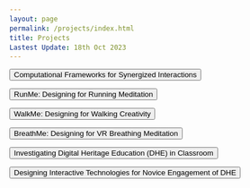 ```yaml
---
layout: page
permalink: /projects/index.html
title: Projects
Lastest Update: 18th Oct 2023
---
```


<!-- Current Project: Approaching Rhythm towards Synergized Interactions. (2021-2024) -->
<button id="toggle-btn1">Computational Frameworks for Synergized Interactions</button>

<div id="content1" style="display: none;">
  <p>Coming soon...</p>
</div>

<!-- Current Project: RunMe: Designing for Running Meditation -->
<button id="toggle-btn2">RunMe: Designing for Running Meditation</button>

<div id="content2" style="display: none;">
  <p>Coming soon...</p>
</div>

<!-- Current Project: WalkMe: Designing for Walking Creativity -->
<button id="toggle-btn3">WalkMe: Designing for Walking Creativity</button>

<div id="content3" style="display: none;">
  <p>Coming soon...</p>
</div>

<!-- Current Project: BreathMe: Designing for VR Breathing Meditation -->
<button id="toggle-btn4">BreathMe: Designing for VR Breathing Meditation</button>

<div id="content4" style="display: none;">
  <p>Coming soon...</p>
</div>

<!-- Previous Project: HCI Design for Digital Heritage Education. (2016-2020) -->
<button id="toggle-btn5">Investigating Digital Heritage Education (DHE) in Classroom</button>

<div id="content5" style="display: none;">
  <p>In the DHE classroom, students use digital tools to assist in understanding intangible cultural heritage (ICH), which comprises intricate knowledge. However, students may still encounter obstacles when trying to produce creative designs. To address this issue, we propose a framework that adopts a human-engaged computing perspective to enhance the understanding and design of ICH through phased synergized engagement between engaged students and engaging digital tools. To validate the effectiveness of the proposed framework, we designed, implemented, and tracked Cantonese Porcelain (CP) Creative Design courses over five years.<br><img src="/images/dhe.jpg"></p>
</div>

<!-- Previous Project: Designing Interactive Technologies for Novice Engagement of DHE -->
<button id="toggle-btn6">Designing Interactive Technologies for Novice Engagement of DHE</button>

<div id="content6" style="display: none;">
  <p>The purpose of this project is to explore interactive technologies for learning Intangible Cultural Heritage (ICH) through embodied interaction, with a focus on learning and experience with traditional Cantonese Porcelain crafting. In addition to exploring the effects of various interactive technologies on learning ICH, we also place particular emphasis on the positive implications of integrating mobile augmented reality technology with physical ICH materials as a novel perspective for enhancing novice engagement and understanding of ICH.<br><img src="/images/webar.jpg"></p>
</div>

<script>
  var button1 = document.getElementById("toggle-btn1");
  var content1 = document.getElementById("content1");

  button1.addEventListener("click", function() {
    if (content1.style.display === "none") {
      content1.style.display = "block";
    } else {
      content1.style.display = "none";
    }
  });

  var button2 = document.getElementById("toggle-btn2");
  var content2 = document.getElementById("content2");

  button2.addEventListener("click", function() {
    if (content2.style.display === "none") {
      content2.style.display = "block";
    } else {
      content2.style.display = "none";
    }
  });

  var button3 = document.getElementById("toggle-btn3");
  var content3 = document.getElementById("content3");

  button3.addEventListener("click", function() {
    if (content3.style.display === "none") {
      content3.style.display = "block";
    } else {
      content3.style.display = "none";
    }
  });

  var button4 = document.getElementById("toggle-btn4");
  var content4 = document.getElementById("content4");

  button4.addEventListener("click", function() {
    if (content4.style.display === "none") {
      content4.style.display = "block";
    } else {
      content4.style.display = "none";
    }
  });

  var button5 = document.getElementById("toggle-btn5");
  var content5 = document.getElementById("content5");

  button5.addEventListener("click", function() {
    if (content5.style.display === "none") {
      content5.style.display = "block";
    } else {
      content5.style.display = "none";
    }
  });

  var button6 = document.getElementById("toggle-btn6");
  var content6 = document.getElementById("content6");

  button6.addEventListener("click", function() {
    if (content6.style.display === "none") {
      content6.style.display = "block```html
---
layout: page
permalink: /projects/index.html
title: Projects
Lastest Update: 18th Oct 2023
---

<!-- Current Project: Approaching Rhythm towards Synergized Interactions. (2021-2024) -->
<button id="toggle-btn1">Computational Frameworks for Synergized Interactions</button>

<div id="content1" style="display: none;">
  <p>Coming soon...</p>
</div>

<!-- Current Project: RunMe: Designing for Running Meditation -->
<button id="toggle-btn2">RunMe: Designing for Running Meditation</button>

<div id="content2" style="display: none;">
  <p>Coming soon...</p>
</div>

<!-- Current Project: WalkMe: Designing for Walking Creativity -->
<button id="toggle-btn3">WalkMe: Designing for Walking Creativity</button>

<div id="content3" style="display: none;">
  <p>Coming soon...</p>
</div>

<!-- Current Project: BreathMe: Designing for VR Breathing Meditation -->
<button id="toggle-btn4">BreathMe: Designing for VR Breathing Meditation</button>

<div id="content4" style="display: none;">
  <p>Coming soon...</p>
</div>

<!-- Previous Project: HCI Design for Digital Heritage Education. (2016-2020) -->
<button id="toggle-btn5">Investigating Digital Heritage Education (DHE) in Classroom</button>

<div id="content5" style="display: none;">
  <p>In the DHE classroom, students use digital tools to assist in understanding intangible cultural heritage (ICH), which comprises intricate knowledge. However, students may still encounter obstacles when trying to produce creative designs. To address this issue, we propose a framework that adopts a human-engaged computing perspective to enhance the understanding and design of ICH through phased synergized engagement between engaged students and engaging digital tools. To validate the effectiveness of the proposed framework, we designed, implemented, and tracked Cantonese Porcelain (CP) Creative Design courses over five years.<br><img src="/images/dhe.jpg"></p>
</div>

<!-- Previous Project: Designing Interactive Technologies for Novice Engagement of DHE -->
<button id="toggle-btn6">Designing Interactive Technologies for Novice Engagement of DHE</button>

<div id="content6" style="display: none;">
  <p>The purpose of this project is to explore interactive technologies for learning Intangible Cultural Heritage (ICH) through embodied interaction, with a focus on learning and experience with traditional Cantonese Porcelain crafting. In addition to exploring the effects of various interactive technologies on learning ICH, we also place particular emphasis on the positive implications of integrating mobile augmented reality technology with physical ICH materials as a novel perspective for enhancing novice engagement and understanding of ICH.<br><img src="/images/webar.jpg"></p>
</div>

<script>
  var button1 = document.getElementById("toggle-btn1");
  var content1 = document.getElementById("content1");

  button1.addEventListener("click", function() {
    if (content1.style.display === "none") {
      content1.style.display = "block";
    } else {
      content1.style.display = "none";
    }
  });

  var button2 = document.getElementById("toggle-btn2");
  var content2 = document.getElementById("content2");

  button2.addEventListener("click", function() {
    if (content2.style.display === "none") {
      content2.style.display = "block";
    } else {
      content2.style.display = "none";
    }
  });

  var button3 = document.getElementById("toggle-btn3");
  var content3 = document.getElementById("content3");

  button3.addEventListener("click", function() {
    if (content3.style.display === "none") {
      content3.style.display = "block";
    } else {
      content3.style.display = "none";
    }
  });

  var button4 = document.getElementById("toggle-btn4");
  var content4 = document.getElementById("content4");

  button4.addEventListener("click", function() {
    if (content4.style.display === "none") {
      content4.style.display = "block";
    } else {
      content4.style.display = "none";
    }
  });

  var button5 = document.getElementById("toggle-btn5");
  var content5 = document.getElementById("content5");

  button5.addEventListener("click", function() {
    if (content5.style.display === "none") {
      content5.style.display = "block";
    } else {
      content5.style.display = "none";
    }
  });

  var button6 = document.getElementById("toggle-btn6");
  var content6 = document.getElementById("content6");

  button6.addEventListener("click", function() {
    if (content6.style.display === "none") {
      content6.style.display = "block";
    } else {
      content6.style